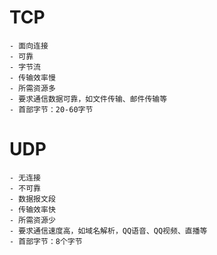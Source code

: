 # TCP
	- 面向连接
	- 可靠
	- 字节流
	- 传输效率慢
	- 所需资源多
	- 要求通信数据可靠，如文件传输、邮件传输等
	- 首部字节：20-60字节
	
# UDP
	- 无连接
	- 不可靠
	- 数据报文段
	- 传输效率快
	- 所需资源少
	- 要求通信速度高，如域名解析，QQ语音、QQ视频、直播等
	- 首部字节：8个字节